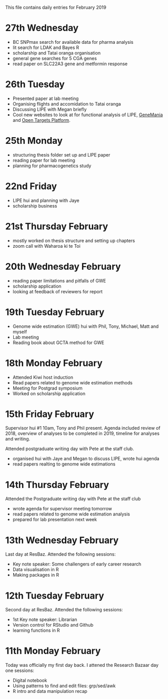 This file contains daily entries for February 2019 

# 27th Wednesday 

* BC SNPmax search for available data for pharma analysis 
* lit search for LDAK and Bayes R 
* scholarship and Tatai oranga organisation 
* general gene searches for 5 CGA genes 
* read paper on SLC22A3 gene and metformin response 

# 26th Tuesday 

* Presented paper at lab meeting 
* Organising flights and accomidation to Tatai oranga 
* Discussing LIPE with Megan briefly 
* Cool new websites to look at for functional analysis of LIPE, [GeneMania](https://genemania.org/) and [Open Targets Platform](https://www.targetvalidation.org/target/ENSG00000079435).  

# 25th Monday 

* structuring thesis folder set up and LIPE paper 
* reading paper for lab meeting 
* planning for pharmacogenetics study 

# 22nd Friday 

* LIPE hui and planning with Jaye 
* scholarship business 

# 21st Thursday February 

* mostly worked on thesis structure and setting up chapters 
* zoom call with Waharoa ki te Toi 

# 20th Wednesday February 

* reading paper limitations and pitfalls of GWE 
* scholarship application 
* looking at feedback of reviewers for report 

# 19th Tuesday February 

* Genome wide estimation (GWE) hui with Phil, Tony, Michael, Matt and myself 
* Lab meeting 
* Reading book about GCTA method for GWE 

# 18th Monday February 

* Attended Kiwi host induction 
* Read papers related to genome wide estimation methods 
* Meeting for Postgrad symposium 
* Worked on scholarship application 

# 15th Friday February 
Supervisor hui #1 10am, Tony and Phil present.  Agenda included review of 2018, overview of analyses to be completed in 2019,
timeline for analyses and writing.  

Attended postgraduate writing day with Pete at the staff club. 
* organised hui with Jaye and Megan to discuss LIPE, wrote hui agenda
* read papers realting to genome wide estimations 

# 14th Thursday February 
Attended the Postgraduate writing day with Pete at the staff club 
* wrote agenda for supervisor meeting tomorrow 
* read papers related to genome wide estimation analysis 
* prepared for lab presentation next week 

# 13th Wednesday February 
Last day at ResBaz.  Attended the following sessions:
* Key note speaker: Some challengers of early career research 
* Data visualisation in R 
* Making packages in R 

# 12th Tuesday February 
Second day at ResBaz.  Attended the following sessions:
* 1st Key note speaker: Librarian 
* Version control for RStudio and Github 
* learning functions in R

# 11th Monday February 
Today was officially my first day back.  I attened the Research Bazaar day one sessions: 
* Digital notebook 
* Using patterns to find and edit files: grp/sed/awk 
* R intro and data manipulation recap 
